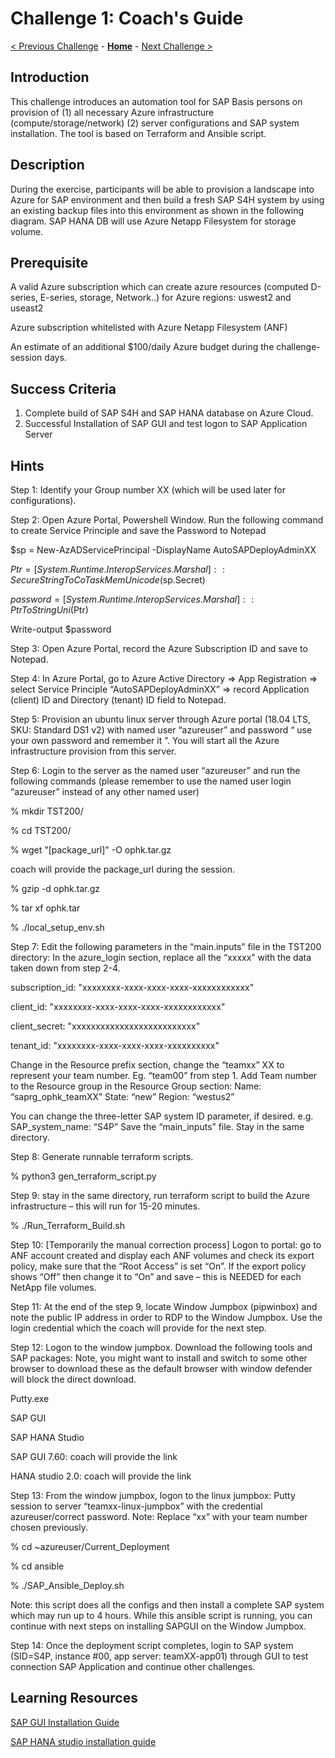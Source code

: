 # Challenge 1: Coach's Guide

[< Previous Challenge](./00-prereqs.md) - **[Home](README.md)** - [Next Challenge >](./02-Azure-Monitor.md)

## Introduction

This challenge introduces an automation tool for SAP Basis persons on provision of (1) all necessary Azure infrastructure (compute/storage/network) (2) server configurations and SAP system installation. The tool is based on Terraform and Ansible script.

## Description

During the exercise, participants will be able to provision a landscape into Azure for SAP environment and then build a fresh SAP S4H system by using an existing backup files into this environment as shown in the following diagram. SAP HANA DB will use Azure Netapp Filesystem for storage volume. 

## Prerequisite

A valid Azure subscription which can create azure resources (computed D-series, E-series, storage, Network..) for Azure regions: uswest2 and useast2

Azure subscription whitelisted with Azure Netapp Filesystem (ANF)

An estimate of an additional $100/daily Azure budget during the challenge-session days.
 
## Success Criteria
1.	Complete build of SAP S4H and SAP HANA database on Azure Cloud.
2.	Successful Installation of SAP GUI and test logon to SAP Application Server

## Hints
 
Step 1: Identify your Group number XX (which will be used later for configurations).

Step 2: Open Azure Portal, Powershell Window. Run the following command to create Service Principle and save the Password to Notepad

$sp = New-AzADServicePrincipal -DisplayName AutoSAPDeployAdminXX

$Ptr = [System.Runtime.InteropServices.Marshal]::SecureStringToCoTaskMemUnicode($sp.Secret)

$password = [System.Runtime.InteropServices.Marshal]::PtrToStringUni($Ptr)

Write-output $password
 
Step 3: Open Azure Portal, record the Azure Subscription ID and save to Notepad.

Step 4: In Azure Portal, go to Azure Active Directory => App Registration => select Service Principle “AutoSAPDeployAdminXX” => record Application (client) ID and Directory (tenant) ID field to Notepad.
 
Step 5: Provision an ubuntu linux server through Azure portal (18.04 LTS, SKU: Standard DS1 v2) with named user “azureuser” and password “ use your own password and remember it ”. You will start all the Azure infrastructure provision from this server.

Step 6: Login to the server as the named user “azureuser” and run the following commands (please remember to use the named user login “azureuser” instead of any other named user)

% mkdir TST200/

% cd TST200/

% wget "[package_url]" -O ophk.tar.gz

coach will provide the package_url during the session.

% gzip -d ophk.tar.gz

% tar xf ophk.tar

% ./local_setup_env.sh


Step 7: Edit the following parameters in the “main.inputs” file in the TST200 directory: In the azure_login section, replace all the “xxxxx” with the data taken down from step 2-4.

subscription_id: "xxxxxxxx-xxxx-xxxx-xxxx-xxxxxxxxxxxx"

client_id: "xxxxxxxx-xxxx-xxxx-xxxx-xxxxxxxxxxxx"

client_secret: "xxxxxxxxxxxxxxxxxxxxxxxxxx"

tenant_id: "xxxxxxxx-xxxx-xxxx-xxxx-xxxxxxxxxx"

Change in the Resource prefix section, change the “teamxx” XX to represent your team number. Eg. “team00” from step 1. Add Team number to the Resource group in the Resource Group section: Name: “saprg_ophk_teamXX” State: “new” Region: “westus2”

You can change the three-letter SAP system ID parameter, if desired. e.g. SAP_system_name: “S4P” Save the “main_inputs” file. Stay in the same directory.

Step 8: Generate runnable terraform scripts.

% python3 gen_terraform_script.py

Step 9: stay in the same directory, run terraform script to build the Azure infrastructure – this will run for 15-20 minutes.

% ./Run_Terraform_Build.sh
 
Step 10: [Temporarily the manual correction process] Logon to portal: go to ANF account created and display each ANF volumes and check its export policy, make sure that the “Root Access” is set “On”. If the export policy shows “Off” then change it to “On” and save – this is NEEDED for each NetApp file volumes.
 
Step 11: At the end of the step 9, locate Window Jumpbox (pipwinbox) and note the public IP address in order to RDP to the Window Jumpbox. Use the login credential which the coach will provide for the next step.

Step 12: Logon to the window jumpbox. Download the following tools and SAP packages: Note, you might want to install and switch to some other browser to download these as the default browser with window defender will block the direct download.

Putty.exe

SAP GUI

SAP HANA Studio

SAP GUI 7.60: coach will provide the link

HANA studio 2.0: coach will provide the link

Step 13: From the window jumpbox, logon to the linux jumpbox: Putty session to server “teamxx-linux-jumpbox” with the credential azureuser/correct password. Note: Replace “xx” with your team number chosen previously.

% cd ~azureuser/Current_Deployment

% cd ansible

% ./SAP_Ansible_Deploy.sh

Note: this script does all the configs and then install a complete SAP system which may run up to 4 hours. While this ansible script is running, you can continue with next steps on installing SAPGUI on the Window Jumpbox.

Step 14: Once the deployment script completes, login to SAP system (SID=S4P, instance #00, app server: teamXX-app01) through GUI to test connection SAP Application and continue other challenges.

## Learning Resources

[SAP GUI Installation Guide](https://help.sap.com/viewer/1ebe3120fd734f67afc57b979c3e2d46/760.05/en-US)

[SAP HANA studio installation guide](https://help.sap.com/viewer/a2a49126a5c546a9864aae22c05c3d0e/2.0.01/en-US)
